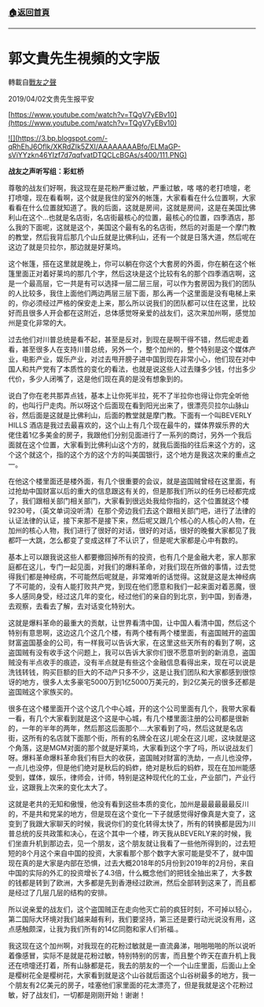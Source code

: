 ###  [:house:返回首頁](https://github.com/ourhimalayas/txt)
---
# 郭文貴先生視頻的文字版
轉載自[戰友之聲](http://littleantvoice.blogspot.com)

2019/04/02文贵先生报平安


[https://www.youtube.com/watch?v=TQgV7yEBv10](https://www.youtube.com/watch?v=TQgV7yEBv10)





[!\[\](https://3.bp.blogspot.com/-qRhEhJ6Oflk/XKRdZIk5ZXI/AAAAAAAABfo/ELMaGP-sViYYzkn46YIzf7d7qqfvatDTQCLcBGAs/s400/111.PNG)](https://3.bp.blogspot.com/-qRhEhJ6Oflk/XKRdZIk5ZXI/AAAAAAAABfo/ELMaGP-sViYYzkn46YIzf7d7qqfvatDTQCLcBGAs/s1600/111.PNG)



**战友之声听写组：彩虹桥**


尊敬的战友们好啊，我这现在是花粉严重过敏，严重过敏，喀 喀的老打喷嚏，老打喷嚏，现在看看啊，这个就是我住的室外的帐篷，大家看看在什么位置啊，大家看看在什么位置就知道了。我的后面，这就是房间，这就是房间，这是在美国比佛利山在这个…也就是名店街，名店街最核心的位置，最核心的位置，四季酒店，那么我的下面呢，这就是这个，美国这个最有名的名店街，然后的对面是一个摩门教的教堂，然后我背后那几个山丘就是比佛利山，还有一个就是日落大道，然后呢在这边了就是贝拉尔，那边就是好莱坞。


这个帐篷，搭在这里就是晚上，你可以躺在你这个大套房的外面，你在躺在这个帐篷里面正对着好莱坞的那几个字，然后这块是这个比较有名的那个四季酒店啊，这是一个最高层，它一共是有可以选择一层二层三层，可以作为套房因为我们的团队的人比较多，我住上面他们两边两层三层下面，那么再一个这里面是没有电梯上来的，你必须经过严格的保安走上来，那么所以说我们的团队都可以住在这里，比较好而且很多人开会都在这附近，总体感觉呀亲爱的战友们，这次来加州啊，感觉加州是变化非常的大。


过去他们对川普总统是看不起，甚至是反对，到现在是啊干得不错，然后呢走着看，甚至很多人在支持川普总统，另外一个，整个加州的，整个特别是这个媒体产业，电影产业，娱乐产业，对过去甩开膀子进中国到现在非常小心，他们现在对中国人和共产党有了本质性的变化的看法，也就是说这些人过去赚多少钱，付出多少代价，多少人闭嘴了，这是他们现在真的是没有想象到的。


说白了你在老共那弄点钱，基本上让你死半拉，死不了半拉你也得让你完全听他的，也叫行尸走肉。所以呀这个后面现在看到阳光出来了，很漂亮贝拉尔山脉山谷，然后面是这就是比佛利山，后面的教堂就是摩门教。下面有一个叫BEVERLY HILLS 酒店是我过去最喜欢的，这个山上有几个现在最牛的，媒体界娱乐界的大佬住着1亿多美金的房子，我跟他们分别见面进行了一系列的商讨，另外一个我后面就在这个位置，大家看到比佛利山这个方的，就我后面指的往后来这个方的，这个这个就这个，指的这个方的这个方的叫美国银行，这个地方是我这次来的重点之一。


在他这个楼里面还是楼外面，有几个很重要的会议，就是盗国贼曾经在这里面，有过抢劫中国财富以后的重大的信息跟这有关的，但是那我们所以的任务已经都完成了，我们跟相关部门相关部门，大家看到很远处我给你指的，这个位置就这个楼9230号，（英文单词没听清）在那个旁边我们去这个跟相关部门吧，进行了法律的认证法律的认证，接下来那不是接下来，然后呢又跟几个核心的人核心的人物，在加州的核心人物，我们进行了很好的对话，很好的对话，很好的晚餐大家都见了我都吓一大跳，怎么都变了变成这样了不认识了，但是呢大家都是心中有数的。


基本上可以跟我说这些人都要撤回掉所有的投资，也有几个是金融大老，家人那家庭都在这儿，专门一起见面，对我们的爆料革命，对我们现在所做的事情，过去觉得我们都是神经病，不可能然后呢就是，非常难听的话觉得。这就是这是太神经病了不可能的，没有人能打败共产党，到现在他们愿意和我们一起来面对着恶魔，很多人感同身受，经过这几年的变化，经过他们的亲自的到北京，到中国，到香港，去观察，去看去了解，去对话变化特别大。


这就是爆料革命的最重大的贡献，让世界看清中国，让中国人看清中国，然后这个特别有意思啊，这边这几个这几个楼，有两个楼有两个楼里面，有盗国贼开的盗国财富盗国基金的公司，有一样我可以告诉大家，在这里这些天所有的看到了啊，这盗国贼有没有收手这个问题上，我可以告诉大家你们很不愿意听到的新消息，盗国贼没有半点收手的痕迹，没有半点就是有些这个金融信息看得出来，现在可以说是洗钱转钱，购买巨额的巨大的不动产只多不少，这是让我们团队和大家都感到很惊讶的地方，很多人太多豪宅5000万到1亿5000万美元的，到2亿美元的很多还都是盗国贼这个家族买的。


很多在这个楼里面开个这个这几个中心城，开的这个公司里面有几个，我带大家看一看，有几个大家看到就是这个这是中心城，有几个楼里面注册的公司都是很新的，一年的半年的两年，然后那这后面那个….大家看到了吗，然后这就是名店街，这所有的名店就下面那个街，所有的名牌全在这儿呢全在这儿呢，这块就是这个角落，这是MGM对面的那个就是好莱坞，大家看到这个字了吗，所以说战友们呀。爆料革命爆料革命我们有巨大的收获，盗国贼对财富的洗劫，一点儿也没停，一点儿也没停，但是他们绝对是秋后的蚂蚱，绝对是秋后的蚂蚱，现在在加州能感受到，媒体，娱乐，律师会，计师，特别是这种现代化的工业，产业部门，产业行业，这跟我上次来的变化太大了。


这就是老共的无知和傲慢，他没有看到这些本质的变化，加州是最最最最最反川的，不是共和党呆的地方，但是现在这个变化一下子就感觉得好像真是大变了，这变到了我跟大家聊天的时候，我说你们的变化转得太快了，所有的转换都是因为川普总统的反共政策和决心，在这个其中一个楼，昨天我从BEVERLY来的时候，我们坐直升机到那边去，见一个朋友，这个朋友就让我看了一些他所得到的，过去短短的8个月这个来自中国的投资，大家看那个那个数字大家可能是受不了，就中国现在真的是大家是内部在恐惧，过去大概2018年的5月份到2019年的2月份，来自中国的实际的外汇的投资增长了4.3倍，什么概念他们的把钱全抽出来了，大多数的钱都是转到了欧洲，大多都是先到香港经过欧洲，然后全部转到这来了，而且都是经过了几层几层的结构的安排。


所以说亲爱的战友们，这个盗国贼正在走向他灭亡前的疯狂时刻，不可掉以轻心，第二国际大环境对我们越来越有利，我们要坚持，第三还是要行动光说没有用，这点感触颇深，让我为我们所有的14亿同胞和家人们祈福.。


我这现在这个加州啊，对我现在的花粉过敏就是一直流鼻涕，啪啪啪啪的所以说听着像感冒，实际不是就是花粉过敏，特别特别的厉害，而且整个昨天在直升机上我还在喷嚏还打着，所有山脉都是花，我去的朋友的一个一个山庄里面，后面山上全是樱树花全是樱树花，大家看到就是这个山谷就后面这个山谷树最多的地方，我一个朋友有2亿美元的房子，哇塞他们家里面的花太漂亮了，但是我就是这个花粉过敏，好了战友们，一切都是刚刚开始！谢谢！